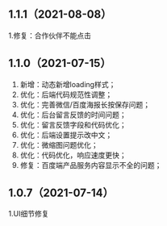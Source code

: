 ## 1.1.1（2021-08-08）
1.修复：合作伙伴不能点击
## 1.1.0（2021-07-15）
1. 新增：动态新增loading样式；
2. 优化：后端代码规范性调整；
3. 优化：完善微信/百度海报长按保存问题；
4. 优化：后台留言反馈的时间问题；
5. 优化：留言反馈字段和代码优化；
6. 优化：后端设置提示改中文；
7. 优化：微缩图问题优化；
8. 优化：代码优化，响应速度更快；
9. 修复：百度端产品服务内容显示不全的问题；
## 1.0.7（2021-07-14）
1.UI细节修复
